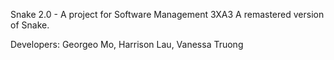 Snake 2.0 - A project for Software Management 3XA3
A remastered version of Snake.

Developers: Georgeo Mo, Harrison Lau, Vanessa Truong
